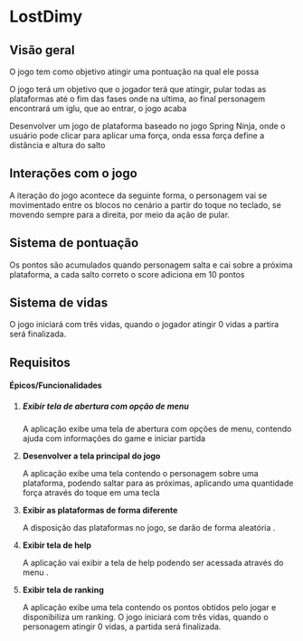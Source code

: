 # LostDimy

## Visão geral

O jogo tem como objetivo atingir uma pontuação na qual ele possa  

O jogo terá um objetivo que o jogador terá que atingir, pular todas as plataformas até o fim das fases onde na ultima,   ao final personagem encontrará um
iglu, que ao entrar, o jogo acaba

Desenvolver um jogo de plataforma baseado no jogo Spring Ninja, onde o usuário pode clicar para aplicar uma força, onda essa força define a distância e altura do salto

## Interações com o jogo

A iteração do jogo acontece da seguinte forma, o personagem vai se movimentado entre os blocos no cenário a partir do toque no teclado, se movendo sempre para a direita, por meio da ação de pular. 

## Sistema de pontuação

Os pontos são acumulados quando personagem salta e cai sobre a próxima plataforma, a cada salto correto o score adiciona em 10 pontos

## Sistema de vidas


O jogo iniciará com três vidas, quando o jogador atingir 0 vidas a partira será finalizada.

## Requisitos

#### Épicos/Funcionalidades

1. ##### Exibir tela de abertura com opção de menu

   A aplicação exibe uma tela de abertura com opções de menu, contendo ajuda com  informações do game e iniciar partida

2. **Desenvolver  a tela principal do jogo**

   A aplicação exibe uma tela contendo o personagem sobre uma plataforma, podendo saltar para as próximas, aplicando uma quantidade força através do toque em uma tecla  

3. **Exibir as plataformas de forma diferente**

   A disposição das plataformas no jogo, se darão de forma aleatória .

4. **Exibir tela de help**

   A aplicação vai exibir a tela de help podendo ser acessada através do menu .

5. **Exibir tela de ranking**

   A aplicação exibe uma tela contendo os pontos obtidos pelo jogar e disponibiliza um ranking.
O jogo iniciará com três vidas, quando o personagem atingir 0 vidas, a partida será finalizada.

